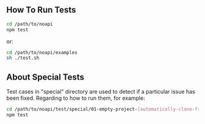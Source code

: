 
## How To Run Tests

```sh
cd /path/to/noapi
npm test
```

or:

```sh
cd /path/to/noapi/examples
sh ./test.sh
```

## About Special Tests

Test cases in "special" directory are used to detect if a particular issue has been fixed.
Regarding to how to run them, for example:

```sh
cd /path/to/noapi/test/special/01-empty-project-[automatically-clone-from-template]
npm test
```
